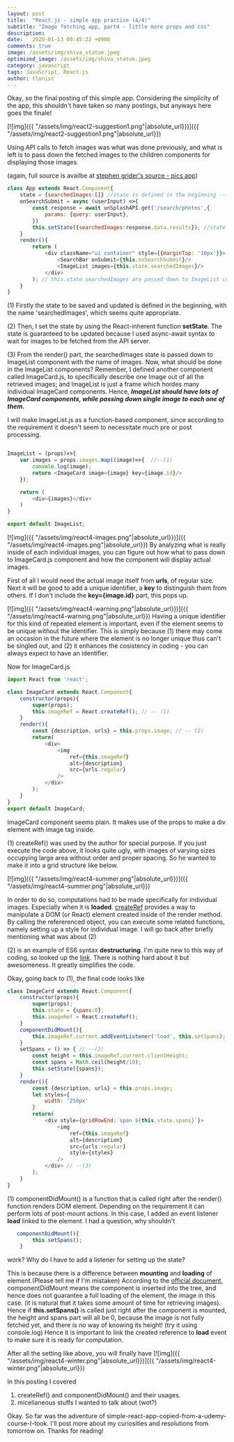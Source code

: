 ```yaml
---
layout: post
title:  "React.js - simple app practice (4/4)"
subtitle: "Image fetching app, part4 - little more props and css"
description:
date:   2020-01-13 00:45:22 +0900
comments: true
image: /assets/img/shiva_statue.jpeg
optimized_image: /assets/img/shiva_statue.jpeg
category: javascript
tags: JavaScript, React.js
author: tlonist
---
```


Okay, so the final posting of this simple app. Considering the simplicity of the app, this shouldn't have taken so many postings, but anyways here goes the finale!

[![img]({{ "/assets/img/react2-suggestion1.png"|absolute_url}})]({{ "/assets/img/react2-suggestion1.png"|absolute_url}})

Using API calls to fetch images was what was done previously, and what is left is to pass down the fetched images to the children components for displaying those images.

(again, full source is availbe at [stephen grider's source - pics app](https://github.com/StephenGrider/redux-code/tree/master/pics))
```javascript
class App extends React.Component{
    state = {searchedImages:[]} //state is defined in the beginning --(1)
    onSearchSubmit = async (userInput) =>{
        const response = await unSplashAPI.get('/search/photos',{
            params: {query: userInput},
        })
        this.setState({searchedImages:response.data.results}); //state is 'set' --(2)
    }
    render(){
        return (
            <div className="ui container" style={{marginTop: '10px'}}>
                <SearchBar onSubmit={this.onSearchSubmit}/>
                <ImageList images={this.state.searchedImages}/> 
            </div>
        ); // this.state.searchedImages are passed down to ImageList components --(3)
    }
}
```

(1) Firstly the state to be saved and updated is defined in the beginning, with the name 'searchedImages', which seems quite appropriate.

(2) Then, I set the state by using the React-inherent function **setState**. The state is guaranteed to be updated because I used async-await syntax to wait for images to be fetched from the API server.

(3) From the render() part, the searchedImages state is passed down to ImageList component with the name of images. Now, what should be done in the ImageList components? Remember, I defined another component called ImageCard.js, to specifically describe one Image out of all the retrieved images; and ImageList is just a frame which hordes many individual ImageCard components. Hence, ***ImageList should have lots of ImageCard components, while passing down single image to each one of them.***

I will make ImageList.js as a function-based component, since according to the requirement it doesn't seem to necessitate much pre or post processing.

```javascript

ImageList = (props)=>{
    var images = props.images.map((image)=>{  //--(1)
        console.log(image);
        return <ImageCard image={image} key={image.id}/>
    });

    return (
        <div>{images}</div>
    )
}

export default ImageList;
```

[![img]({{ "/assets/img/react4-images.png"|absolute_url}})]({{ "/assets/img/react4-images.png"|absolute_url}})
By analyzing what is really inside of each individual images, you can figure out how what to pass down to ImageCard.js component and how the component will display actual images. 

First of all I would need the actual image itself from **urls**, of regular size. Next it will be good to add a unique identifier, a **key** to distinguish them from others. If I don't include the **key={image.id}** part, this pops up.

[![img]({{ "/assets/img/react4-warning.png"|absolute_url}})]({{ "/assets/img/react4-warning.png"|absolute_url}})
Having a unique identifier for this kind of repeated element is important, even if the element seems to be unique without the identifier. This is simply because (1) there may come an occasion in the future where the element is no longer unique thus can't be singled out, and (2) it enhances the cosistency in coding - you can always expect to have an identifier.

Now for ImageCard.js
```javascript
import React from 'react';

class ImageCard extends React.Component{
    constructor(props){
        super(props);
        this.imageRef = React.createRef(); // -- (1)
    }
    render(){
        const {description, urls} = this.props.image; // -- (2)
        return(
            <div>
                <img 
                    ref={this.imageRef}
                    alt={description}
                    src={urls.regular}
                />
            </div>
        );
    }
}
export default ImageCard;
```
ImageCard component seems plain. It makes use of the props to make a div element with image tag inside. 

(1) createRef() was used by the author for special purpose. If you just execute the code above, it looks quite ugly, with images of varying sizes occupying large area without order and proper spacing. So he wanted to make it into a grid structure like below.

[![img]({{ "/assets/img/react4-summer.png"|absolute_url}})]({{ "/assets/img/react4-summer.png"|absolute_url}})

In order to do so, computations had to be made specifically for individual images. Especially when it is **loaded**.
[createRef](https://reactjs.org/docs/refs-and-the-dom.html) provides a way to manipulate a DOM (or React) element created inside of the render method. By calling the refererenced object, you can execute some related functions, namely setting up a style for individual image. I will go back after briefly mentioning what was about (2)

(2) is an example of ES6 syntax **destructuring**. I'm quite new to this way of coding, so looked up the [link](https://developer.mozilla.org/en-US/docs/Web/JavaScript/Reference/Operators/Destructuring_assignment). There is nothing hard about it but awesomeness. It greatly simplifies the code. 

Okay, going back to (1), the final code looks like
```javascript
class ImageCard extends React.Component{
    constructor(props){
        super(props);
        this.state = {spans:0};
        this.imageRef = React.createRef();
    }
    componentDidMount(){
        this.imageRef.current.addEventListener('load', this.setSpans); // --(1) 
    }
    setSpans = () => { // --(2)
        const height = this.imageRef.current.clientHeight;
        const spans = Math.ceil(height/10);
        this.setState({spans});
    }
    render(){
        const {description, urls} = this.props.image;
        let styles={
            width: '250px'
        }
        return(
            <div style={gridRowEnd:`span ${this.state.spans}`}> 
                <img 
                    ref={this.imageRef}
                    alt={description}
                    src={urls.regular}
                    style={styles}
                />
            </div> // --(3)
        );
    }
}
```

(1) componentDidMount() is a function that is called right after the render() function renders DOM element. Depending on the requirement it can perform lots of post-mount actions. In this case, I added an event listener **load** linked to the element. I had a question, why shouldn't 
```javascript
   componentDidMount(){
        this.setSpans();
    }
```
work? Why do I have to add a listener for setting up the state?

This is because there is a difference between **mounting** and **loading** of element.(Please tell me if I'm mistaken) According to the [official document](https://reactjs.org/docs/react-component.html#componentdidmount), componentDidMount means the component is inserted into the tree, and hence does not guarantee a full loading of the element, the image in this case. (it is natural that it takes some amount of time for retrieving images). Hence if **this.setSpans()** is called just right after the component is mounted, the height and spans part will all be 0, because the image is not fully fetched yet, and there is no way of knowing its height! (try it using console.log) Hence it is important to link the created reference to **load** event to make sure it is ready for computation.


After all the setting like above, you will finally have
[![img]({{ "/assets/img/react4-winter.png"|absolute_url}})]({{ "/assets/img/react4-winter.png"|absolute_url}})


In this posting I covered
1. createRef() and componentDidMount() and their usages.
2. micellaneous stuffs I wanted to talk about (wot?)

Okay. So far was the adventure of simple-react-app-copied-from-a-udemy-course-I-took.
I'll post more about my curiosities and resolutions from tomorrow on. Thanks for reading!
